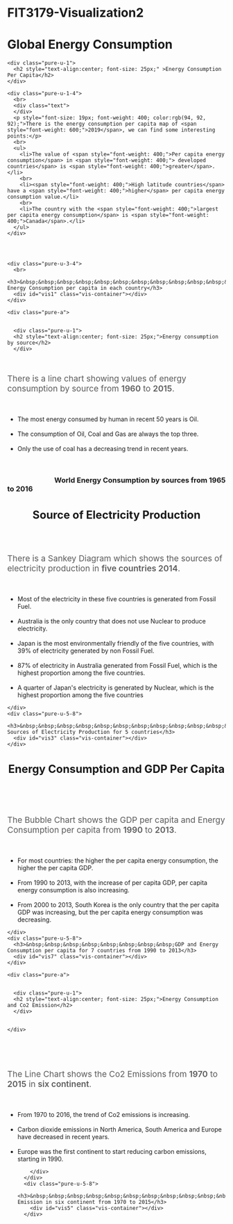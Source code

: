 # FIT3179-Visualization2

<html>
<head>
  <title>Visualization-Project2</title>
  <!-- Import Vega,Vega-Lite and vega-embed -->
  <script src="https://cdn.jsdelivr.net/npm/vega@5"></script>
  <script src="https://cdn.jsdelivr.net/npm/vega-lite@4"></script>
  <script src="https://cdn.jsdelivr.net/npm/vega-embed@6"></script>

  <!-- Import pure.css -->
  <link rel="stylesheet" href="https://unpkg.com/purecss@2.0.6/build/pure-min.css" integrity="sha384-Uu6IeWbM+gzNVXJcM9XV3SohHtmWE+3VGi496jvgX1jyvDTXfdK+rfZc8C1Aehk5" crossorigin="anonymous">
  <meta name="viewport" content="width=device-width, initial-scale=1.0">


  <!-- Google font -->
  <link rel="preconnect" href="https://fonts.googleapis.com">
  <link rel="preconnect" href="https://fonts.gstatic.com" crossorigin>
  <link href="https://fonts.googleapis.com/css2?family=Roboto:wght@300;400&display=swap" rel="stylesheet">

  <!-- import CSS -->
  <link rel="stylesheet" href="style.css">

</head>



<body>


 <div class="page" >


  <div class="title">
    <div class="pure-u-1">
      <h1>Global Energy Consumption</h1>
    </div>
  </div>

  








  
  <div class="pure-a">


    <div class="pure-u-1">
      <h2 style="text-align:center; font-size: 25px;" >Energy Consumption Per Capita</h2>
    </div>


  </div>
 

  <div class="pure-g">

    <div class="pure-u-1-4">
      <br>
      <div class="text">
      </div> 
      <p style="font-size: 19px; font-weight: 400; color:rgb(94, 92, 92);">There is the energy consumption per capita map of <span style="font-weight: 600;">2019</span>, we can find some interesting points:</p>
      <br>
      <ul>
        <li>The value of <span style="font-weight: 400;">Per capita energy consumption</span> in <span style="font-weight: 400;"> developed countries</span> is <span style="font-weight: 400;">greater</span>.</li>
        <br>
        <li><span style="font-weight: 400;">High latitude countries</span> have a <span style="font-weight: 400;">higher</span> per capita energy consumption value.</li>
        <br>
        <li>The country with the <span style="font-weight: 400;">largest per capita energy consumption</span> is <span style="font-weight: 400;">Canada</span>.</li>
      </ul>
    </div>




    <div class="pure-u-3-4">
      <br>
      <h3>&nbsp;&nbsp;&nbsp;&nbsp;&nbsp;&nbsp;&nbsp;&nbsp;&nbsp;&nbsp;&nbsp;&nbsp;&nbsp;&nbsp;&nbsp;&nbsp;&nbsp;&nbsp;&nbsp;&nbsp;&nbsp;&nbsp;&nbsp;&nbsp;&nbsp;&nbsp;&nbsp;&nbsp;&nbsp;&nbsp;&nbsp;&nbsp;&nbsp;2019 Energy Consumption per capita in each country</h3>
      <div id="vis1" class="vis-container"></div>
    </div>


  </div>
 














    <div class="pure-a">


      <div class="pure-u-1">
      <h2 style="text-align:center; font-size: 25px;">Energy consumption by source</h2>
      </div>


  </div>


  <div class="pure-g">
    <div class="pure-u-1-4">
      <div class="text">
          <br>
          <p style="font-size: 19px; font-weight: 400; color:rgb(94, 92, 92);">There is a line chart showing values of energy consumption by source from <span style="font-weight: 600;">1960</span> to <span style="font-weight: 600;">2015</span>. </p> 
          <br>
          <ul>
          <li><span style="font-weight: 400;">The most energy consumed</span> by human in recent <span style="font-weight: 400;">50</span> years is <span style="font-weight: 400;">Oil</span>.</li>
          <br>
          <li>The consumption of <span style="font-weight: 400;">Oil</span>, <span style="font-weight: 400;">Coal</span> and <span style="font-weight: 400;">Gas </span>are always the <span style="font-weight: 400;">top three</span>.</li>
          <br>
          <li>Only the use of <span style="font-weight: 400;">coal</span> has a <span style="font-weight: 400;">decreasing trend</span> in recent years.</li>
      </ul>
        <br>
      </div>
    </div>
    <div class="pure-u-3-4">
      <h3>&nbsp;&nbsp;&nbsp;&nbsp;&nbsp;&nbsp;&nbsp;&nbsp;&nbsp;&nbsp;&nbsp;&nbsp;&nbsp;&nbsp;&nbsp;&nbsp;&nbsp;&nbsp;&nbsp;&nbsp;&nbsp;&nbsp;&nbsp;&nbsp;&nbsp;&nbsp;&nbsp;&nbsp;World Energy Consumption by sources from 1965 to 2016</h3>
      <div id="vis2" class="vis-container"></div>
    </div>
  </div>













 <div class="pure-a">


  <div class="pure-u-1">
  <h2 style="text-align:center; font-size: 25px;">Source of Electricity Production</h2>
  </div>


</div>





  <div class="pure-g">
    <div class="pure-u-3-8">
      <div class="text">
          <br>
          <br>
          <p style="font-size: 19px; font-weight: 400; color:rgb(94, 92, 92);">There is a Sankey Diagram which shows the sources of electricity production in <span style="font-weight: 600;">five countries 2014</span>. </p> 
          <br>
          <ul>
          <li><span style="font-weight: 400;">Most of the electricity</span> in these five countries is generated from <span style="font-weight: 400;">Fossil Fuel</span>.</li>
          <br>
          <li><span style="font-weight: 400;">Australia</span> is the <span style="font-weight: 400;">only country</span> that <span style="font-weight: 400;">does not use Nuclear</span> to produce electricity.</li>
          <br>
          <li><span style="font-weight: 400;">Japan</span> is <span style="font-weight: 400;"></span>the most environmentally friendly of the five countries, with <span style="font-weight: 400;">39%</span> of electricity generated by <span style="font-weight: 400;">non Fossil Fuel</span>.</li>
          <br>
          <li><span style="font-weight: 400;">87%</span> of electricity in <span style="font-weight: 400;">Australia</span> generated from <span style="font-weight: 400;">Fossil Fuel</span>, which is <span style="font-weight: 400;">the highest proportion</span> among the five countries.</li>
          <br>
          <li><span style="font-weight: 400;">A quarter of Japan's electricity</span> is generated by <span style="font-weight: 400;">Nuclear</span>, which is the <span style="font-weight: 400;">highest proportion</span> among the five countries</li>
        </div>
      
    </div>
    <div class="pure-u-5-8">
      <h3>&nbsp;&nbsp;&nbsp;&nbsp;&nbsp;&nbsp;&nbsp;&nbsp;&nbsp;&nbsp;&nbsp;&nbsp;&nbsp;&nbsp;&nbsp;&nbsp;&nbsp;&nbsp;&nbsp;&nbsp;&nbsp;2014 Sources of Electricity Production for 5 countries</h3>
      <div id="vis3" class="vis-container"></div>
    </div>
  </div>



  













 <div class="pure-a">


  <div class="pure-u-1">
  <h2 style="text-align:center; font-size: 25px;">Energy Consumption and GDP Per Capita</h2>
  </div>


</div>





  <div class="pure-g">
    <div class="pure-u-3-8">
      <br>
      <br>
      <br>
      <div class="text">
          <p style="font-size: 19px; font-weight: 400; color:rgb(94, 92, 92);">The Bubble Chart shows the GDP per capita and Energy Consumption per capita from <span style="font-weight: 600;">1990</span> to <span style="font-weight: 600;">2013</span>. </p> 
          <br>
          <ul>
          <li>For <span style="font-weight: 400;">most countries</span>: the <span style="font-weight: 400;">higher the per capita energy consumption</span>, the <span style="font-weight: 400;">higher the per capita GDP</span>.</li>
          <br>
          <li>From <span style="font-weight: 400;">1990</span> to <span style="font-weight: 400;">2013</span>, with the increase of per capita GDP, per capita energy consumption is also increasing.</li>
          <br>
          <li>From <span style="font-weight: 400;">2000</span> to <span style="font-weight: 400;">2013</span>, <span style="font-weight: 400;">South Korea</span> is the only country that the per capita GDP was increasing, but the <span style="font-weight: 400;">per capita energy consumption</span> was <span style="font-weight: 400;">decreasing</span>.</li>
      </div>
      
    </div>
    <div class="pure-u-5-8">
      <h3>&nbsp;&nbsp;&nbsp;&nbsp;&nbsp;&nbsp;&nbsp;&nbsp;GDP and Energy Consumption per capita for 7 countries from 1990 to 2013</h3>
      <div id="vis7" class="vis-container"></div>
    </div>
  </div>







  












    <div class="pure-a">


      <div class="pure-u-1">
      <h2 style="text-align:center; font-size: 25px;">Energy Consumption and Co2 Emission</h2>
      </div>
    
    
    </div>

    




  <div class="pure-g">
      <div class="pure-u-3-8">
        <br>
        <br>
        <div class="text">
          <br>
          <p style="font-size: 19px; font-weight: 400; color:rgb(94, 92, 92);">The Line Chart shows the Co2 Emissions from <span style="font-weight: 600;">1970</span> to <span style="font-weight: 600;">2015</span> in <span style="font-weight: 600;">six continent</span>. </p> 
          <br>
          <ul>
          <li>From <span style="font-weight: 400;">1970</span> to <span style="font-weight: 400;">2016</span>, the trend of <span style="font-weight: 400;">Co2 emissions</span> is <span style="font-weight: 400;">increasing</span>.</li>
          <br>
          <li>Carbon dioxide emissions in <span style="font-weight: 400;">North America</span>, <span style="font-weight: 400;">South America</span> and <span style="font-weight: 400;">Europe</span> have <span style="font-weight: 400;">decreased</span> in recent years.</li>
          <br>
          <li><span style="font-weight: 400;">Europe</span> was the <span style="font-weight: 400;">first continent</span> to start <span style="font-weight: 400;">reducing carbon emissions</span>, starting in <span style="font-weight: 400;">1990</span>.</li>

        </div>
      </div>
      <div class="pure-u-5-8">
        <h3>&nbsp;&nbsp;&nbsp;&nbsp;&nbsp;&nbsp;&nbsp;&nbsp;&nbsp;&nbsp;&nbsp;&nbsp;&nbsp;&nbsp;&nbsp;&nbsp;&nbsp;&nbsp;&nbsp;&nbsp;&nbsp;&nbsp;&nbsp;&nbsp;&nbsp;&nbsp;&nbsp;&nbsp;Co2 Emission in six continent from 1970 to 2015</h3>
        <div id="vis5" class="vis-container"></div>
      </div>
  </div>










  



  </div> <!-- end page -->


<script type="text/javascript">
  var spec1 = "https://raw.githubusercontent.com/ZHUOCHENCN/FIT3179_A2/main/data/1_Map.vg.json";
  var spec2 = "https://raw.githubusercontent.com/ZHUOCHENCN/FIT3179_A2/main/data/2_lineChart.vg.json";
  var spec3 = "https://raw.githubusercontent.com/ZHUOCHENCN/FIT3179_A2/main/data/3_sankey.vg.json";
  var spec5 = "https://raw.githubusercontent.com/ZHUOCHENCN/FIT3179_A2/main/data/5_lineChart_co2.vg.json";
  var spec7 = "https://raw.githubusercontent.com/ZHUOCHENCN/FIT3179_A2/main/data/7_bubble.vg.json";
  


  vegaEmbed('#vis1', spec1, {"actions": false}).then(function(result) {
    // Access the Vega view instance (https://vega.github.io/vega/docs/api/view/) as result.view
  }).catch(console.error);
  
   vegaEmbed('#vis2', spec2, {"actions": false}).then(function(result) {
    // Access the Vega view instance (https://vega.github.io/vega/docs/api/view/) as result.view
  }).catch(console.error);

  vegaEmbed('#vis3', spec3, {"actions": false}).then(function(result) {
    // Access the Vega view instance (https://vega.github.io/vega/docs/api/view/) as result.view
  }).catch(console.error);

  vegaEmbed('#vis5', spec5, {"actions": false}).then(function(result) {
    // Access the Vega view instance (https://vega.github.io/vega/docs/api/view/) as result.view
  }).catch(console.error);

  vegaEmbed('#vis7', spec7, {"actions": false}).then(function(result) {
    // Access the Vega view instance (https://vega.github.io/vega/docs/api/view/) as result.view
  }).catch(console.error);
</script>




</body>
</html>

